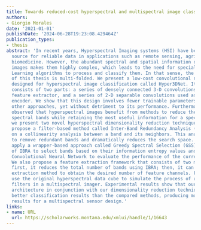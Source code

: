 ```yaml
---
title: Towards reduced-cost hyperspectral and multispectral image classification
authors:
- Giorgio Morales
date: '2021-01-01'
publishDate: '2024-06-28T19:23:08.429464Z'
publication_types:
- thesis
abstract: 'In recent years, Hyperspectral Imaging systems (HSI) have become a powerful
  source for reliable data in applications such as remote sensing, agriculture, and
  biomedicine. However, the abundant spectral and spatial information of hyperspectral
  images makes them highly complex, which leads to the need for specialized Machine
  Learning algorithms to process and classify them. In that sense, the contribution
  of this thesis is multi-folded. We present a low-cost convolutional neural network
  designed for hyperspectral image classification called Hyper3DNet. Its architecture
  consists of two parts: a series of densely connected 3-D convolutions used as a
  feature extractor, and a series of 2-D separable convolutions used as a spatial
  encoder. We show that this design involves fewer trainable parameters compared to
  other approaches, yet without detriment to its performance. Furthermore, having
  observed that hyperspectral images benefit from methods to reduce the number of
  spectral bands while retaining the most useful information for a specific application,
  we present two novel hyperspectral dimensionality reduction techniques. First, we
  propose a filter-based method called Inter-Band Redundancy Analysis (IBRA) based
  on a collinearity analysis between a band and its neighbors. This analysis helps
  to remove redundant bands and dramatically reduces the search space. Second, we
  apply a wrapper-based approach called Greedy Spectral Selection (GSS) to the results
  of IBRA to select bands based on their information entropy values and train a compact
  Convolutional Neural Network to evaluate the performance of the current selection.
  We also propose a feature extraction framework that consists of two main steps:
  first, it reduces the total number of bands using IBRA; then, it can use any feature
  extraction method to obtain the desired number of feature channels. Finally, we
  use the original hyperspectral data cube to simulate the process of using actual
  filters in a multispectral imager. Experimental results show that our proposed Hyper3DNet
  architecture in conjunction with our dimensionality reduction techniques yields
  better classification results than the compared methods, producing more suitable
  results for a multispectral sensor design.'
links:
- name: URL
  url: https://scholarworks.montana.edu/xmlui/handle/1/16643
---
```


